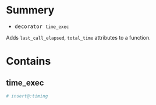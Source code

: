 # Summery
- <kbd>decorator `time_exec`</kbd>

Adds `last_call_elapsed`, `total_time` attributes to a function.

# Contains

## time_exec
```python
# insert@:timing
```
